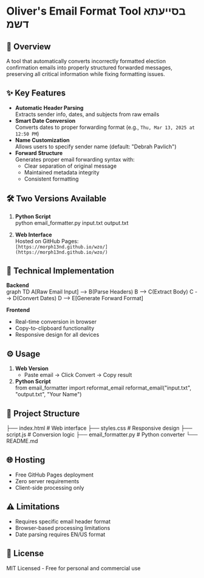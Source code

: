 # Oliver's Email Format Tool בסייעתא דשמ


## 📌 Overview
A tool that automatically converts incorrectly formatted election confirmation emails into properly structured forwarded messages, preserving all critical information while fixing formatting issues.

## ✨ Key Features
- **Automatic Header Parsing**  
  Extracts sender info, dates, and subjects from raw emails
- **Smart Date Conversion**  
  Converts dates to proper forwarding format (e.g., `Thu, Mar 13, 2025 at 12:50 PM`)
- **Name Customization**  
  Allows users to specify sender name (default: "Debrah Pavlich")
- **Forward Structure**  
  Generates proper email forwarding syntax with:
  - Clear separation of original message
  - Maintained metadata integrity
  - Consistent formatting

## 🛠️ Two Versions Available
1. **Python Script**  
python email_formatter.py input.txt output.txt

2. **Web Interface**  
Hosted on GitHub Pages:  
`[https://morph13nd.github.io/wzo/](https://morph13nd.github.io/wzo/)`

## 🔧 Technical Implementation
**Backend**  
graph TD
A[Raw Email Input] --> B(Parse Headers)
B --> C(Extract Body)
C --> D(Convert Dates)
D --> E[Generate Forward Format]

**Frontend**  
- Real-time conversion in browser
- Copy-to-clipboard functionality
- Responsive design for all devices

## ⚙️ Usage
1. **Web Version**  
   - Paste email → Click Convert → Copy result
2. **Python Script**  
from email_formatter import reformat_email
reformat_email("input.txt", "output.txt", "Your Name")

## 📂 Project Structure
├── index.html # Web interface
├── styles.css # Responsive design
├── script.js # Conversion logic
├── email_formatter.py # Python converter
└── README.md

## 🌐 Hosting
- Free GitHub Pages deployment
- Zero server requirements
- Client-side processing only

## ⚠️ Limitations
- Requires specific email header format
- Browser-based processing limitations
- Date parsing requires EN/US format

## 📄 License
MIT Licensed - Free for personal and commercial use
